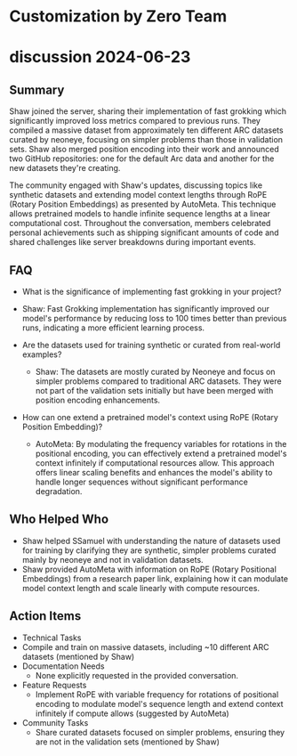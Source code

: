 # Customization by Zero Team

# discussion 2024-06-23

## Summary
 Shaw joined the server, sharing their implementation of fast grokking which significantly improved loss metrics compared to previous runs. They compiled a massive dataset from approximately ten different ARC datasets curated by neoneye, focusing on simpler problems than those in validation sets. Shaw also merged position encoding into their work and announced two GitHub repositories: one for the default Arc data and another for the new datasets they're creating.

The community engaged with Shaw's updates, discussing topics like synthetic datasets and extending model context lengths through RoPE (Rotary Position Embeddings) as presented by AutoMeta. This technique allows pretrained models to handle infinite sequence lengths at a linear computational cost. Throughout the conversation, members celebrated personal achievements such as shipping significant amounts of code and shared challenges like server breakdowns during important events.

## FAQ
 - What is the significance of implementing fast grokking in your project?
  - Shaw: Fast Grokking implementation has significantly improved our model's performance by reducing loss to 100 times better than previous runs, indicating a more efficient learning process.

- Are the datasets used for training synthetic or curated from real-world examples?
  - Shaw: The datasets are mostly curated by Neoneye and focus on simpler problems compared to traditional ARC datasets. They were not part of the validation sets initially but have been merged with position encoding enhancements.

- How can one extend a pretrained model's context using RoPE (Rotary Position Embedding)?
  - AutoMeta: By modulating the frequency variables for rotations in the positional encoding, you can effectively extend a pretrained model's context infinitely if computational resources allow. This approach offers linear scaling benefits and enhances the model's ability to handle longer sequences without significant performance degradation.

## Who Helped Who
 - Shaw helped SSamuel with understanding the nature of datasets used for training by clarifying they are synthetic, simpler problems curated mainly by neoneye and not in validation datasets.
- Shaw provided AutoMeta with information on RoPE (Rotary Positional Embeddings) from a research paper link, explaining how it can modulate model context length and scale linearly with compute resources.

## Action Items
 - Technical Tasks
  - Compile and train on massive datasets, including ~10 different ARC datasets (mentioned by Shaw)
- Documentation Needs
  - None explicitly requested in the provided conversation.
- Feature Requests
  - Implement RoPE with variable frequency for rotations of positional encoding to modulate model's sequence length and extend context infinitely if compute allows (suggested by AutoMeta)
- Community Tasks
  - Share curated datasets focused on simpler problems, ensuring they are not in the validation sets (mentioned by Shaw)

